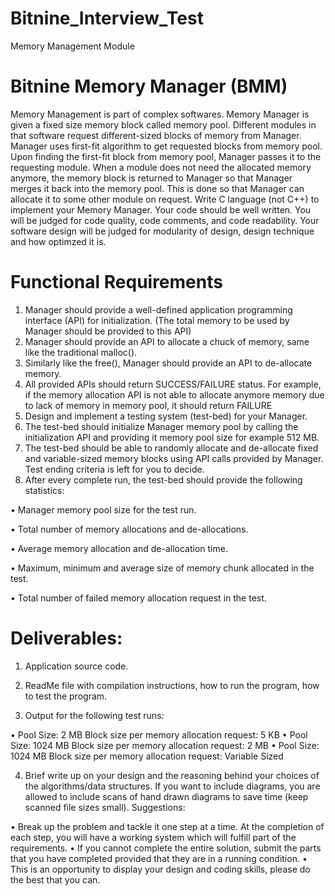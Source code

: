 # Bitnine_Interview_Test
 Memory Management Module

# Bitnine Memory Manager (BMM)

Memory Management is part of complex softwares. Memory Manager is given a fixed size
memory block called memory pool. Different modules in that software request different-sized
blocks of memory from Manager. Manager uses first-fit algorithm to get requested blocks from
memory pool. Upon finding the first-fit block from memory pool, Manager passes it to the
requesting module. When a module does not need the allocated memory anymore, the memory
block is returned to Manager so that Manager merges it back into the memory pool. This is done
so that Manager can allocate it to some other module on request.
Write C language (not C++) to implement your Memory Manager. Your code should be well
written. You will be judged for code quality, code comments, and code readability. Your software
design will be judged for modularity of design, design technique and how optimzed it is.

# Functional Requirements

1. Manager should provide a well-defined application programming interface (API) for
initialization. (The total memory to be used by Manager should be provided to this API)
2. Manager should provide an API to allocate a chuck of memory, same like the traditional
malloc().
3. Similarly like the free(), Manager should provide an API to de-allocate memory.
4. All provided APIs should return SUCCESS/FAILURE status. For example, if the memory
allocation API is not able to allocate anymore memory due to lack of memory in memory pool,
it should return FAILURE
5. Design and implement a testing system (test-bed) for your Manager.
6. The test-bed should initialize Manager memory pool by calling the initialization API and
providing it memory pool size for example 512 MB.
7. The test-bed should be able to randomly allocate and de-allocate fixed and variable-sized
memory blocks using API calls provided by Manager. Test ending criteria is left for you to
decide.
8. After every complete run, the test-bed should provide the following statistics:

• Manager memory pool size for the test run.

• Total number of memory allocations and de-allocations.

• Average memory allocation and de-allocation time.

• Maximum, minimum and average size of memory chunk allocated in the test.

• Total number of failed memory allocation request in the test.

# Deliverables:

1. Application source code.

2. ReadMe file with compilation instructions, how to run the program, how to test the program.

3. Output for the following test runs:

• Pool Size: 2 MB Block size per memory allocation request: 5 KB
• Pool Size: 1024 MB Block size per memory allocation request: 2 MB
• Pool Size: 1024 MB Block size per memory allocation request: Variable Sized

4. Brief write up on your design and the reasoning behind your choices of the algorithms/data
structures. If you want to include diagrams, you are allowed to include scans of hand drawn
diagrams to save time (keep scanned file sizes small).
Suggestions:

• Break up the problem and tackle it one step at a time. At the completion of each step, you will
have a working system which will fulfill part of the requirements.
• If you cannot complete the entire solution, submit the parts that you have completed provided
that they are in a running condition.
• This is an opportunity to display your design and coding skills, please do the best that you
can.
